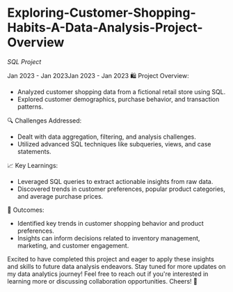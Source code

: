 # Exploring-Customer-Shopping-Habits-A-Data-Analysis-Project-Overview
*SQL Project*


Jan 2023 - Jan 2023Jan 2023 - Jan 2023
🛍️ Project Overview:
- Analyzed customer shopping data from a fictional retail store using SQL.
- Explored customer demographics, purchase behavior, and transaction patterns.

🔍 Challenges Addressed:
- Dealt with data aggregation, filtering, and analysis challenges.
- Utilized advanced SQL techniques like subqueries, views, and case statements.

📈 Key Learnings:
- Leveraged SQL queries to extract actionable insights from raw data.
- Discovered trends in customer preferences, popular product categories, and average purchase prices.

💼 Outcomes:
- Identified key trends in customer shopping behavior and product preferences.
- Insights can inform decisions related to inventory management, marketing, and customer engagement.

Excited to have completed this project and eager to apply these insights and skills to future data analysis endeavors. Stay tuned for more updates on my data analytics journey! Feel free to reach out if you're interested in learning more or discussing collaboration opportunities. Cheers! 🚀
